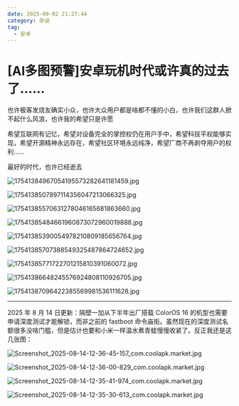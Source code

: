 ```yaml
---
date: 2025-08-02 21:27:44
category: 杂谈
tag: 
  - 安卓
---
```


# [AI多图预警]安卓玩机时代或许真的过去了……

也许极客发烧友确实小众，也许大众用户都是啥都不懂的小白，也许我们这群人掀不起什么风浪，也许我的希望只是许愿

希望互联网有记忆，希望对设备完全的掌控权仍在用户手中，希望科技平权能够实现，希望开源精神永远存在，希望社区环境永远纯净，希望厂商不再剥夺用户的权利……

最好的时代，也许已经逝去

![17541384967054195573282641181459.jpg](/assets/pictures/maybe-the-android-customize-era-has-gone/17541384967054195573282641181459.jpg)

![1754138507897114356047213066325.jpg](/assets/pictures/maybe-the-android-customize-era-has-gone/1754138507897114356047213066325.jpg)

![17541385570631278046165681863660.jpg](/assets/pictures/maybe-the-android-customize-era-has-gone/17541385570631278046165681863660.jpg)

![17541385484661960873072960019888.jpg](/assets/pictures/maybe-the-android-customize-era-has-gone/17541385484661960873072960019888.jpg)

![17541385390054978210809185656764.jpg](/assets/pictures/maybe-the-android-customize-era-has-gone/17541385390054978210809185656764.jpg)

![17541385707388549325487864724652.jpg](/assets/pictures/maybe-the-android-customize-era-has-gone/17541385707388549325487864724652.jpg)

![17541385771722701215810391060072.jpg](/assets/pictures/maybe-the-android-customize-era-has-gone/17541385771722701215810391060072.jpg)

![17541386648245576924808110926705.jpg](/assets/pictures/maybe-the-android-customize-era-has-gone/17541386648245576924808110926705.jpg)

![17541387096422385569981536111628.jpg](/assets/pictures/maybe-the-android-customize-era-has-gone/17541387096422385569981536111628.jpg)

---

2025 年 8 月 14 日更新：隔壁一加从下半年出厂搭载 ColorOS 16 的机型也需要申请深度测试才能解锁，而非之前的 fastboot 命令庙街。虽然现在的深度测试名额很多没啥门槛，但是估计也要和小米一样温水煮青蛙慢慢收紧了。反正我还是这几张图：

![Screenshot_2025-08-14-12-36-45-157_com.coolapk.market.jpg](/assets/pictures/maybe-the-android-customize-era-has-gone/Screenshot_2025-08-14-12-36-45-157_com.coolapk.market.jpg)

![Screenshot_2025-08-14-12-36-00-829_com.coolapk.market.jpg](/assets/pictures/maybe-the-android-customize-era-has-gone/Screenshot_2025-08-14-12-36-00-829_com.coolapk.market.jpg)

![Screenshot_2025-08-14-12-35-41-974_com.coolapk.market.jpg](/assets/pictures/maybe-the-android-customize-era-has-gone/Screenshot_2025-08-14-12-35-41-974_com.coolapk.market.jpg)

![Screenshot_2025-08-14-12-35-30-613_com.coolapk.market.jpg](/assets/pictures/maybe-the-android-customize-era-has-gone/Screenshot_2025-08-14-12-35-30-613_com.coolapk.market.jpg)